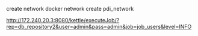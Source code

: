 create network
docker network create pdi_network

http://172.240.20.3:8080/kettle/executeJob/?rep=db_repository2&user=admin&pass=admin&job=job_users&level=INFO
